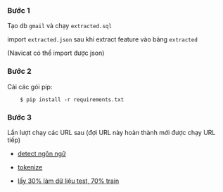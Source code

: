 ### Bước 1

Tạo db `gmail` và chạy `extracted.sql`

import `extracted.json` sau khi extract feature vào bảng `extracted`

(Navicat có thể import được json)

### Bước 2
 
Cài các gói pip:
    
        $ pip install -r requirements.txt
        
### Bước 3
 
Lần lượt chạy các URL sau (đợi URL này hoàn thành mới được chạy URL tiếp)

- [detect ngôn ngữ](http://localhost:8000/detect)

- [tokenize](http://localhost:8000/tokenize)

- [lấy 30% làm dữ liệu test, 70% train](http://localhost:8000/dataset)